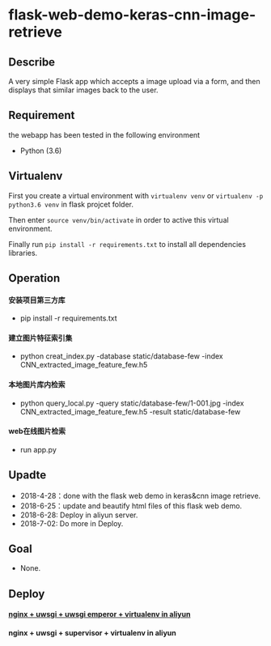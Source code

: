# flask-web-demo-keras-cnn-image-retrieve

## Describe

A very simple Flask app which accepts a image upload via a form, and then displays that similar images back to the user.

## Requirement

the webapp has been tested in the following environment

* Python (3.6)

## Virtualenv

First you create a virtual environment with `virtualenv venv` or `virtualenv -p python3.6 venv` in flask projcet folder.

Then enter `source venv/bin/activate` in order to active this virtual environment. 

Finally run `pip install -r requirements.txt` to install all dependencies libraries.

## Operation

#### 安装项目第三方库
- pip install -r requirements.txt

#### 建立图片特征索引集
- python creat_index.py -database static/database-few -index CNN_extracted_image_feature_few.h5

#### 本地图片库内检索
- python query_local.py -query static/database-few/1-001.jpg -index CNN_extracted_image_feature_few.h5 -result static/database-few

#### web在线图片检索
- run app.py

## Upadte

- 2018-4-28：done with the flask web demo in keras&cnn image retrieve.
- 2018-6-25：update and beautify html files of this flask web demo.
- 2018-6-28: Deploy in aliyun server.
- 2018-7-02: Do more in Deploy.

## Goal

- None.

## Deploy

#### [nginx + uwsgi + uwsgi emperor + virtualenv in aliyun](http://47.106.11.169:8080/image-retrieve)

#### nginx + uwsgi + supervisor + virtualenv in aliyun
